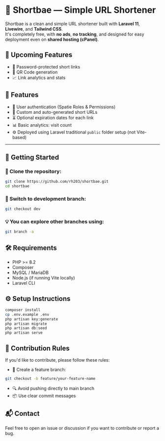 # 🚀 Shortbae — Simple URL Shortener

Shortbae is a clean and simple URL shortener built with **Laravel 11**, **Livewire**, and **Tailwind CSS**.  
It's completely free, with **no ads**, **no tracking**, and designed for easy deployment even on **shared hosting (cPanel)**.

## 🧪 Upcoming Features

- 🔑 Password-protected short links  
- 📎 QR Code generation  
- 📈 Link analytics and stats

## 🌟 Features

- 🔐 User authentication (Spatie Roles & Permissions)
- 🔗 Custom and auto-generated short URLs
- ⏳ Optional expiration dates for each link
- 📊 Basic analytics: visit count
- ⚙️ Deployed using Laravel traditional `public` folder setup (not Vite-based)

---

## 🚀 Getting Started

### 🔄 Clone the repository:

```bash
git clone https://github.com/rh203/shortbae.git
cd shortbae
```

### 🌿 Switch to development branch:
```bash
git checkout dev
```

### 💡 You can explore other branches using:
```bash
git branch -a
```

## 🛠️ Requirements
- PHP >= 8.2
- Composer
- MySQL / MariaDB
- Node.js (if running Vite locally)
- Laravel CLI

## ⚙️ Setup Instructions

```bash
composer install
cp .env.example .env
php artisan key:generate
php artisan migrate
php artisan db:seed
php artisan serve
```

## 📏 Contribution Rules
If you'd like to contribute, please follow these rules:
- 🔄 Create a feature branch:
```bash
git checkout -b feature/your-feature-name
```
- 🔍 Avoid pushing directly to main branch
- 📦 Use clear commit messages

## 📬 Contact
Feel free to open an issue or discussion if you want to contribute or report a bug.

